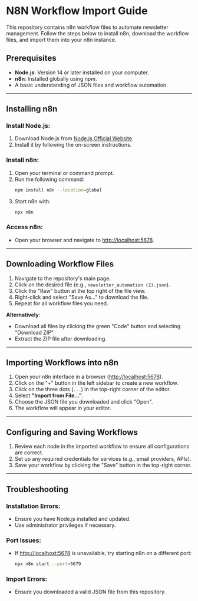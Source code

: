 # N8N Workflow Import Guide

This repository contains n8n workflow files to automate newsletter management. Follow the steps below to install n8n, download the workflow files, and import them into your n8n instance.

## Prerequisites
- **Node.js**: Version 14 or later installed on your computer.
- **n8n**: Installed globally using npm.
- A basic understanding of JSON files and workflow automation.

---

## Installing n8n

### Install Node.js:
1. Download Node.js from [Node.js Official Website](https://nodejs.org/).
2. Install it by following the on-screen instructions.

### Install n8n:
1. Open your terminal or command prompt.
2. Run the following command:
   ```bash
   npm install n8n --location=global
   ```
3. Start n8n with:
   ```bash
   npx n8n
   ```

### Access n8n:
- Open your browser and navigate to [http://localhost:5678](http://localhost:5678).

---

## Downloading Workflow Files

1. Navigate to the repository's main page.
2. Click on the desired file (e.g., `newsletter_automation (2).json`).
3. Click the "Raw" button at the top right of the file view.
4. Right-click and select "Save As..." to download the file.
5. Repeat for all workflow files you need.

**Alternatively**:
- Download all files by clicking the green "Code" button and selecting "Download ZIP".
- Extract the ZIP file after downloading.

---

## Importing Workflows into n8n

1. Open your n8n interface in a browser ([http://localhost:5678](http://localhost:5678)).
2. Click on the "+" button in the left sidebar to create a new workflow.
3. Click on the three dots (`...`) in the top-right corner of the editor.
4. Select **"Import from File..."**.
5. Choose the JSON file you downloaded and click "Open".
6. The workflow will appear in your editor.

---

## Configuring and Saving Workflows

1. Review each node in the imported workflow to ensure all configurations are correct.
2. Set up any required credentials for services (e.g., email providers, APIs).
3. Save your workflow by clicking the "Save" button in the top-right corner.

---

## Troubleshooting

### Installation Errors:
- Ensure you have Node.js installed and updated.
- Use administrator privileges if necessary.

### Port Issues:
- If [http://localhost:5678](http://localhost:5678) is unavailable, try starting n8n on a different port:
  ```bash
  npx n8n start --port=5679
  ```

### Import Errors:
- Ensure you downloaded a valid JSON file from this repository.
